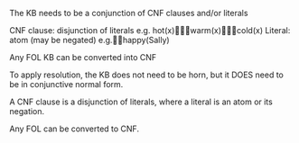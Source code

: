 ﻿The KB needs to be a conjunction of CNF clauses and/or literals

CNF clause: disjunction of literals
e.g. hot(x)warm(x)cold(x)
Literal: atom (may be negated)
e.g.happy(Sally)

Any FOL KB can be converted into CNF

To apply resolution, the KB does not need to be horn, but it DOES need to be in conjunctive normal form.

A CNF clause is a disjunction of literals, where a literal is an atom or its negation.

Any FOL can be converted to CNF.